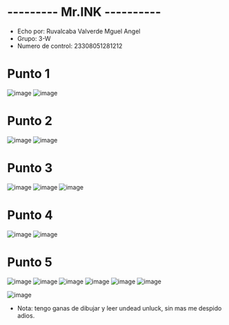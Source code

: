 # --------- Mr.INK ----------
- Echo por: Ruvalcaba Valverde Mguel Angel
- Grupo: 3-W
- Numero de control: 23308051281212

# Punto 1
![image](https://github.com/user-attachments/assets/1a31dc5a-c339-4cbf-a095-fea75294d007)
![image](https://github.com/user-attachments/assets/7552af26-88ea-4f18-9bc6-a3809c73fd52)

# Punto 2
![image](https://github.com/user-attachments/assets/230c1307-5fe3-4882-a506-584054e20fd1)
![image](https://github.com/user-attachments/assets/08d6a3e8-d305-4ce2-b722-5c5a6dfb6776)

# Punto 3
![image](https://github.com/user-attachments/assets/b1696977-6921-46d7-b660-49e20cc684ac)
![image](https://github.com/user-attachments/assets/4f90ffcc-2bf6-4681-992d-1e931d869824)
![image](https://github.com/user-attachments/assets/d9947814-529c-413a-9f27-87f2aa0a7470)

# Punto 4
![image](https://github.com/user-attachments/assets/450ef420-193c-47bb-81ab-20a72f2e5681)
![image](https://github.com/user-attachments/assets/894d3fa6-450f-4e5b-9acc-5502fcba1f63)

# Punto 5
![image](https://github.com/user-attachments/assets/7c2699b0-11c5-480a-9cf6-c201e207c1d3)
![image](https://github.com/user-attachments/assets/4f2e87f4-6bbb-4223-8de8-a071978329c9)
![image](https://github.com/user-attachments/assets/0a93d8f3-8f99-45a8-894e-0c964cf6ec3a)
![image](https://github.com/user-attachments/assets/9b82e280-fbf9-4dd9-891c-16af6a020629)
![image](https://github.com/user-attachments/assets/905da2ce-66e8-470d-9533-e219efcc67d4)
![image](https://github.com/user-attachments/assets/c7907558-1f50-49ed-b10d-58e3e375c908)

![image](https://github.com/user-attachments/assets/aa4d0467-5c29-42db-9e2e-8b1a1d507112)
* Nota: tengo ganas de dibujar y leer undead unluck, sin mas me despido adios.
